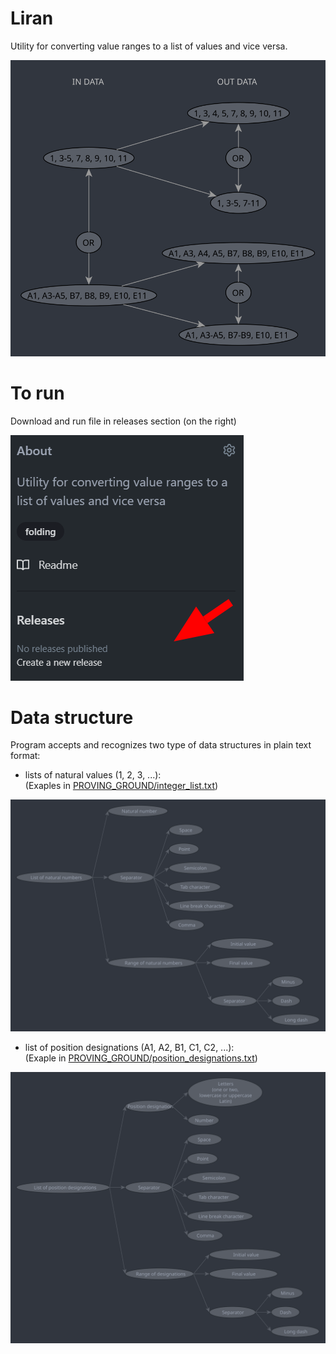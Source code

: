 # Liran

Utility for converting value ranges to a list of values and vice versa.

![work_scheme.svg](https://raw.githubusercontent.com/vdevelg/liran/main/materials/work_scheme.svg 'Data conversion scheme')



# To run

Download and run file in releases section (on the right)

![where_releases_section.png](https://raw.githubusercontent.com/vdevelg/liran/main/materials/where_releases_section.png 'Scroll up the page, the link will be on the right.')



# Data structure

Program accepts and recognizes two type of data structures in plain text format:

- lists of natural values (1, 2, 3, ...):  
(Exaples in [PROVING_GROUND/integer_list.txt](https://raw.githubusercontent.com/vdevelg/liran/main/PG/integer_list.txt))

![int_list_struct.svg](https://raw.githubusercontent.com/vdevelg/liran/main/materials/int_list_struct.svg 'Structure of the list of natural numbers')


- list of position designations (A1, A2, B1, C1, C2, ...):  
(Exaple in [PROVING_GROUND/position_designations.txt](https://raw.githubusercontent.com/vdevelg/liran/main/PG/position_designations.txt))

![pos_desg_list_struct.svg](https://raw.githubusercontent.com/vdevelg/liran/main/materials/pos_desg_list_struct.svg 'Structure of the position designations list')

